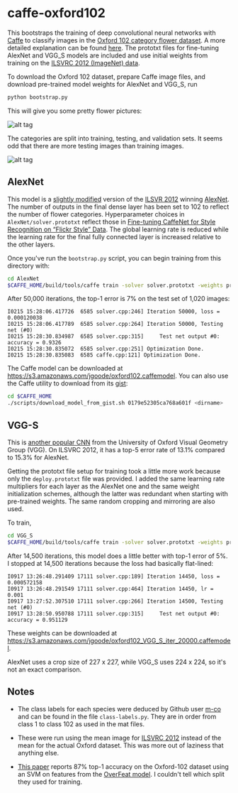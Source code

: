 # caffe-oxford102

This bootstraps the training of deep convolutional neural networks with [Caffe](http://caffe.berkeleyvision.org/) to classify images in the [Oxford 102 category flower dataset](http://www.robots.ox.ac.uk/~vgg/data/flowers/102/index.html). A more detailed explanation can be found [here](http://jimgoo.com/flower-power/). The prototxt files for fine-tuning AlexNet and VGG_S models are included and use initial weights from training on the [ILSVRC 2012 (ImageNet) data](http://www.image-net.org/challenges/LSVRC/2012/). 

To download the Oxford 102 dataset, prepare Caffe image files, and download pre-trained model weights for AlexNet and VGG_S, run

```bash
python bootstrap.py
```
This will give you some pretty flower pictures:

![alt tag](plots/flowers.png)

The categories are split into training, testing, and validation sets. It seems odd that there are more testing images than training images.

![alt tag](plots/splits.png)

## AlexNet

This model is a [slightly modified](http://caffe.berkeleyvision.org/gathered/examples/imagenet.html) version of the [ILSVR 2012](http://www.image-net.org/challenges/LSVRC/2012/) winning [AlexNet](http://papers.nips.cc/paper/4824-imagenet-classification-with-deep-convolutional-neural-networks). The number of outputs in the final dense layer has been set to 102 to reflect the number of flower categories. Hyperparameter choices in `AlexNet/solver.prototxt` reflect those in [Fine-tuning CaffeNet for Style Recognition on “Flickr Style” Data](http://caffe.berkeleyvision.org/gathered/examples/finetune_flickr_style.html). The global learning rate is reduced while the learning rate for the final fully connected layer is increased relative to the other layers.

Once you've run the `bootstrap.py` script, you can begin training from this directory with:

```bash
cd AlexNet
$CAFFE_HOME/build/tools/caffe train -solver solver.prototxt -weights pretrained-weights.caffemodel -gpu 0
```

After 50,000 iterations, the top-1 error is 7% on the test set of 1,020 images:
```
I0215 15:28:06.417726  6585 solver.cpp:246] Iteration 50000, loss = 0.000120038
I0215 15:28:06.417789  6585 solver.cpp:264] Iteration 50000, Testing net (#0)
I0215 15:28:30.834987  6585 solver.cpp:315]     Test net output #0: accuracy = 0.9326
I0215 15:28:30.835072  6585 solver.cpp:251] Optimization Done.
I0215 15:28:30.835083  6585 caffe.cpp:121] Optimization Done.
```

The Caffe model can be downloaded at https://s3.amazonaws.com/jgoode/oxford102.caffemodel. You can also use the Caffe utility to download from its [gist](https://gist.github.com/jimgoo/0179e52305ca768a601f):

```bash
cd $CAFFE_HOME
./scripts/download_model_from_gist.sh 0179e52305ca768a601f <dirname>
```


## VGG-S

This is [another popular CNN](http://www.robots.ox.ac.uk/~vgg/research/deep_eval/) from the University of Oxford Visual Geometry Group (VGG). On ILSVRC 2012, it has a top-5 error rate of 13.1% compared to 15.3% for AlexNet.

Getting the prototxt file setup for training took a little more work because only the `deploy.prototxt` file was provided. I added the same learning rate multipliers for each layer as the AlexNet one and the same weight initialization schemes, although the latter was redundant when starting with pre-trained weights. The same random cropping and mirroring are also used. 

To train,

```bash
cd VGG_S
$CAFFE_HOME/build/tools/caffe train -solver solver.prototxt -weights pretrained-weights.caffemodel -gpu 0
```

After 14,500 iterations, this model does a little better with top-1 error of 5%. I stopped at 14,500 iterations because the loss had basically flat-lined:

```
I0917 13:26:48.291409 17111 solver.cpp:189] Iteration 14450, loss = 0.000572158
I0917 13:26:48.291549 17111 solver.cpp:464] Iteration 14450, lr = 0.001
I0917 13:27:52.307510 17111 solver.cpp:266] Iteration 14500, Testing net (#0)
I0917 13:28:50.950788 17111 solver.cpp:315]     Test net output #0: accuracy = 0.951129
```

These weights can be downloaded at https://s3.amazonaws.com/jgoode/oxford102_VGG_S_iter_20000.caffemodel.

AlexNet uses a crop size of 227 x 227, while VGG_S uses 224 x 224, so it's not an exact comparison.

## Notes

- The class labels for each species were deduced by Github user [m-co](https://github.com/m-co) and can be found in the file `class-labels.py`. They are in order from class 1 to class 102 as used in the mat files.

- These were run using the mean image for [ILSVRC 2012](http://www.image-net.org/challenges/LSVRC/2012/) instead of the mean for the actual Oxford dataset. This was more out of laziness that anything else.

- [This paper](http://arxiv.org/abs/1403.6382) reports 87% top-1 accuracy on the Oxford-102 dataset using an SVM on features from the [OverFeat model](http://cilvr.nyu.edu/doku.php?id=code:start). I couldn't tell which split they used for training.
